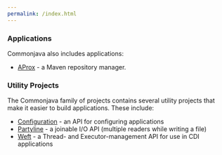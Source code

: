 ```yaml
---
permalink: /index.html
---
```


### Applications

Commonjava also includes applications:

* [AProx](/aprox/) - a Maven repository manager.

### Utility Projects

The Commonjava family of projects contains several utility projects that make it easier to build applications. These include:

* [Configuration](/configuration/) - an API for configuring applications
* [Partyline](/partyline/) - a joinable I/O API (multiple readers while writing a file)
* [Weft](/weft/) - a Thread- and Executor-management API for use in CDI applications

